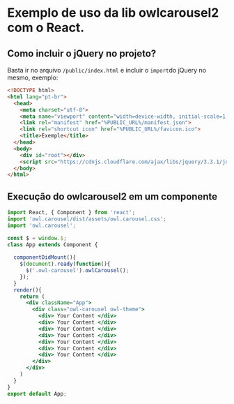 # Exemplo de uso da lib owlcarousel2 com o React.

## Como incluir o jQuery no projeto?
Basta ir no arquivo `/public/index.html` e incluir o `import`do jQuery no mesmo, exemplo:
```html
<!DOCTYPE html>
<html lang="pt-br">
  <head>
    <meta charset="utf-8">
    <meta name="viewport" content="width=device-width, initial-scale=1, shrink-to-fit=no">
    <link rel="manifest" href="%PUBLIC_URL%/manifest.json">
    <link rel="shortcut icon" href="%PUBLIC_URL%/favicon.ico">
    <title>Exemple</title>
  </head>
  <body>
    <div id="root"></div>
    <script src="https://cdnjs.cloudflare.com/ajax/libs/jquery/3.3.1/jquery.min.js"></script>
  </body>
</html>
```

## Execução do owlcarousel2 em um componente

```jsx
import React, { Component } from 'react';
import 'owl.carousel/dist/assets/owl.carousel.css';
import 'owl.carousel';

const $ = window.$;
class App extends Component {
  
  componentDidMount(){
    $(document).ready(function(){
      $('.owl-carousel').owlCarousel();
    });
  }
  render(){
    return (
      <div className="App">
        <div class="owl-carousel owl-theme">
          <div> Your Content </div>
          <div> Your Content </div>
          <div> Your Content </div>
          <div> Your Content </div>
          <div> Your Content </div>
          <div> Your Content </div>
          <div> Your Content </div>
        </div>
      </div>
    )
  }
}
export default App;
```
